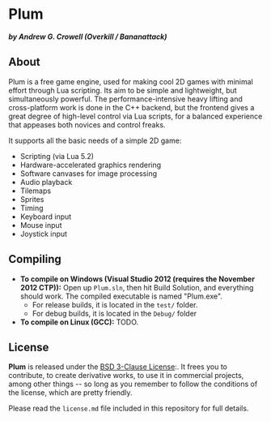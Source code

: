 Plum
====

***by Andrew G. Crowell (Overkill / Bananattack)***

About
-----

Plum is a free game engine, used for making cool 2D games with minimal effort through Lua scripting. Its aim to be simple and lightweight, but simultaneously powerful. The performance-intensive heavy lifting and cross-platform work is done in the C++ backend, but the frontend gives a great degree of high-level control via Lua scripts, for a balanced experience that appeases both novices and control freaks.

It supports all the basic needs of a simple 2D game:

* Scripting (via Lua 5.2)
* Hardware-accelerated graphics rendering
* Software canvases for image processing
* Audio playback
* Tilemaps
* Sprites
* Timing
* Keyboard input
* Mouse input
* Joystick input


Compiling
---------

- **To compile on Windows (Visual Studio 2012 (requires the November 2012 CTP)):**
  Open up `Plum.sln`, then hit Build Solution, and everything should work.
  The compiled executable is named "Plum.exe".
  - For release builds, it is located in the `test/` folder.
  - For debug builds, it is located in the `Debug/` folder
- **To compile on Linux (GCC):** TODO.

License
-------

**Plum** is released under the [BSD 3-Clause License](http://opensource.org/licenses/BSD-3-Clause):. It frees you to contribute, to create derivative works, to use it in commercial projects, among other things -- so long as you remember to follow the conditions of the license, which are pretty friendly.

Please read the `license.md` file included in this repository for full details.